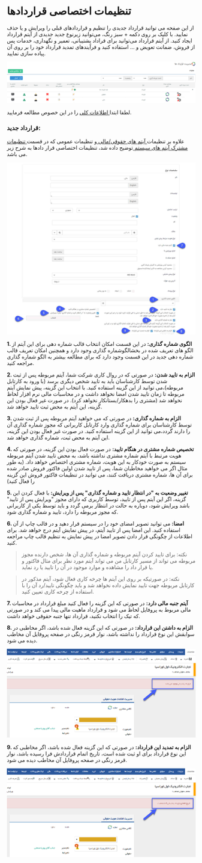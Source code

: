# تنظیمات اختصاصی قراردادها

از این صفحه می توانید قرارداد جدیدی را تنظیم و قراردادهای قبلی را ویرایش و یا حذف نمایید. با کلیک بر روی دکمه + سبز رنگ، می‌توانید زیرنوع جدید جدیدی از آیتم قرارداد ایجاد کنید.
از آیتم قرارداد می‌توانید برای قراداد پشتیبانی، تعمیر و نگهداری، خدمات پس از فروش، ضمانت تعویض و ... استفاده کنید و فرآیندهای تمدید قرارداد خود را بر روی آن پیاده سازی نمایید. 

![صفحه شخصی‌سازی قراردادها](ContractManagement1.png)


لطفا ابتدا[ اطلاعات کلی](https://github.com/1stco/PayamGostarDocs/blob/master/help%202.5.4/Settings/Personalization-crm/Overview/General-information/General-information.md) را در این خصوص مطالعه فرمایید.
### قرارداد جدید:

علاوه بر تنظیمات[ آیتم های حقوقی/مالی ](https://github.com/1stco/PayamGostarDocs/blob/master/help2.5.4/Settings/Personalization-crm/Overview/General-information/Legal-financial-items/Legal-financial-items.md) و تنظیمات عمومی که در قسمت[ تنظیمات مشترک آیتم های سیستم ](https://github.com/1stco/PayamGostarDocs/blob/master/help%202.5.4/Settings/Personalization-crm/Overview/General-information/Shared-information-of-system%20items/Shared-information-of-system%20items.md) توضیح داده شد، تنظیمات اختصاصی قرار دادها به شرح زیر می باشد.


![](ContractManagement.png)

**1. الگوی شماره گذاری:** در این قسمت امکان انتخاب قالب شماره دهی برای این آیتم از الگو های تعریف شده در بخشالگوشماره گذاری وجود دارد و همچنین امکان تعریف قالب شماره دهی جدید در این قسمت وجود دارد که برای مطالعه بیشتر به الگو شماره گذاری مراجعه کنید.

**2. الزام به تایید شدن:** در صورتی که در روال کاری شرکت شما، آیتم مربوطه پس از ثبت شدن توسط کارشناسان باید به تایید شخص دیگری برسد (با ورود به کارتابل مربوطه)،می توانید از این گزینه استفاده کنید. با انتخاب این گزینه، پیش نمایش آیتم مربوطه تا زمان تایید شدن امضا نخواهد داشت و در محاسبات مالی نرم افزار لحاظ نخواهد شد (مشتری را بدهکار/بستانکار نخواهد کرد). در صورت غیر فعال بودن این گزینه، این آیتم به محض ثبت تایید خواهد شد.

**3. الزام به شماره گذاری:** در صورتی که می خواهید آیتم مربوطه پس از ثبت شدن توسط کارشناسان برای شماره گذاری وارد کارتابل کاربرانی که مجوز شماره گذاری آن را دارند گردد،می توانید از این گزینه استفاده کنید. در صورت غیر فعال بودن این گزینه، این آیتم به محض ثبت، شماره گذاری خواهد شد.

**4. تخصیص شماره مشتری در هنگام تایید:** در صورت فعال بودن این گزینه، در صورتی که هویت مرتبط با آیتم شماره مشتری نداشته باشد، به محض تایید شدن آیتم مربوطه سیستم به صورت خودکار به این هویت، شماره مشتری اختصاص خواهد داد. (به طور مثال اگر می خواهید مخاطبان شما، پس از تایید شدن اولین فاکتور فروش صادر شده برای آن ها، شماره مشتری دریافت کنند، می توانید در تنظیمات فاکتور فروش این گزینه را فعال کنید)

**5. تغییر وضعیت به "در انتظار تایید و شماره گذاری" پس از ویرایش:** با فعال کردن این گزینه، اگر این آیتم پس از تایید، توسط کاربری که دارای مجوز "ویرایش پس از تایید" باشد ویرایش شود، دوباره به حالت در انتظار برمی گردد و باید توسط یکی از کاربرانی که مجوز مربوطه را دارد، تایید و شماره گذاری شود. 

**6. امضا:** می توانید تصویر امضای خود را در سیستم قرار دهید و در قالب چاپ از آن استفاده کنید. این امضا پس از تایید آیتم، در پیش نمایش آیتم درج خواهد شد. برای اطلاعات از چگونگی قرار دادن تصویر امضا در پیش نمایش به تنظیم قالب چاپ مراجعه کنید.

>  نکته: برای تایید کردن آیتم مربوطه و شماره گذاری آن ها، شخص دارنده مجوز مربوطه می تواند از مسیر کارتابل من می تواند آیتم مورد نظر برای مثال فاکتور و یا قرار داد را مشاهده و موارد موجود در آن را تایید یا رد نماید.

>  نکته: در صورتیکه بر روی این آیتم ها چرخه کاری فعال شود، آیتم مذکور در کارتابل مربوطه جهت تایید نمایش داده نخواهد شد و باید چگونگی تایید/رد آن را با استفاده از چرخه کاری تعیین کنید.

**7. آیتم جنبه مالی دارد:** در صورتی که این گزینه را فعال کنید مبلغ قرارداد در محاسبات مالی مربوط به پروفایل لحاظ می شود و قرارداد ماهیت مالی پیدا می کند و در صورتی که تیک را انتخاب نکنید، قرارداد تنها جنبه حقوقی خواهد داشت.

**8. الزام به داشتن این قرارداد:** در صورتی که این گزینه فعال شده باشد، اگر مخاطبی در سوابقش این نوع قرارداد را نداشته باشد، نوار قرمز رنگی در صفحه پروفایل آن مخاطب دیده می شود.

![](ContractManagement3.png)

**9. الزام به تمدید این قرارداد:** در صورتی که این گزینه فعال شده باشد، اگر مخاطبی که این نوع قرارداد برای او ثبت شده است، تاریخ اتمام قراردادش فرا رسیده باشد، نوار قرمز رنگی در صفحه پروفایل آن مخاطب دیده می شود.

![](ContractManagement4.png)
